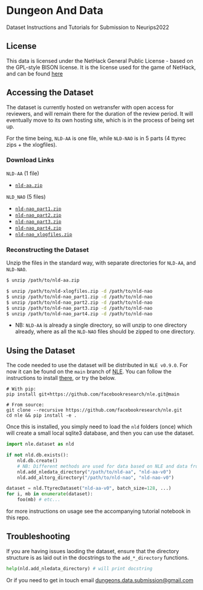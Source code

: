 # Dungeon And Data

Dataset Instructions and Tutorials for Submission to Neurips2022

## License

This data is licensed under the NetHack General Public License - based on the GPL-style BISON license. It is the license used for the game of NetHack, and can be found [here](https://github.com/facebookresearch/nle/blob/main/LICENSE)


## Accessing the Dataset

The dataset is currently hosted on wetransfer with open access for reviewers, and will remain there for the duration of the review period. It will eventually move to its own hosting site, which is in the process of being set up. 

For the time being, `NLD-AA` is one file, while `NLD-NAO` is in 5 parts (4 ttyrec zips + the xlogfiles).



### Download Links


`NLD-AA` (1 file)
- [`nld-aa.zip`](https://we.tl/t-N4RyUjwcZw) 


`NLD_NAO` (5 files)
- [`nld-nao_part1.zip`](https://we.tl/t-Ve3Y4oJlSE)
- [`nld-nao_part2.zip`](https://we.tl/t-z6c9bseeK0)
- [`nld-nao_part3.zip`](https://we.tl/t-8xZzPF3NK3)
- [`nld-nao_part4.zip`](https://we.tl/t-2zUqT9szu9)
- [`nld-nao_xlogfiles.zip`](https://we.tl/t-7Ire0ZDWFe)

### Reconstructing the Dataset

Unzip the files in the standard way, with separate directories for `NLD-AA`, and `NLD-NAO`. 


```bash
$ unzip /path/to/nld-aa.zip 

$ unzip /path/to/nld-xlogfiles.zip -d /path/to/nld-nao
$ unzip /path/to/nld-nao_part1.zip -d /path/to/nld-nao
$ unzip /path/to/nld-nao_part2.zip -d /path/to/nld-nao
$ unzip /path/to/nld-nao_part3.zip -d /path/to/nld-nao
$ unzip /path/to/nld-nao_part4.zip -d /path/to/nld-nao
```


- NB: `NLD-AA` is already a single directory, so will unzip to one directory already,
where as all the `NLD-NAO` files should be zipped to one directory.

## Using the Dataset

The code needed to use the dataset will be distributed in `NLE v0.9.0`. For now it can be found on the `main` branch of [NLE](https://github.com/facebookresearch/nle). You can follow the instructions to install [there](https://github.com/facebookresearch/nle), or try the below.

```
# With pip:
pip install git+https://github.com/facebookresearch/nle.git@main

# From source:
git clone --recursive https://github.com/facebookresearch/nle.git
cd nle && pip install -e .
```

Once this is installed, you simply need to load the `nld` folders (once) which will create a small local sqlite3 database, and then you can use the dataset.

```python
import nle.dataset as nld

if not nld.db.exists():
    nld.db.create()
    # NB: Different methods are used for data based on NLE and data from NAO.
    nld.add_nledata_directory("/path/to/nld-aa", "nld-aa-v0")
    nld.add_altorg_directory("/path/to/nld-nao", "nld-nao-v0")

dataset = nld.TtyrecDataset("nld-aa-v0", batch_size=128, ...)
for i, mb in enumerate(dataset):
    foo(mb) # etc...
```

for more instructions on usage see the accompanying tutorial notebook in this repo.


## Troubleshooting

If you are having issues laoding the dataset, ensure that the directory structure is as laid out in the docstrings to the `add_*_directory` functions.

``` python
help(nld.add_nledata_directory) # will print docstring 
```

Or if you need to get in touch email dungeons.data.submission@gmail.com


